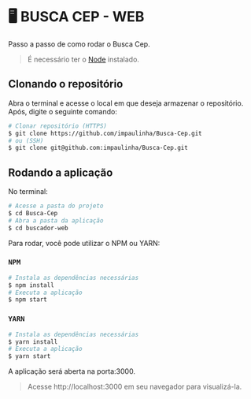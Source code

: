 # 🖥️ BUSCA CEP - WEB

Passo a passo de como rodar o Busca Cep. 

> É necessário ter o [Node](https://nodejs.org/en/) instalado.

## Clonando o repositório

Abra o terminal e acesse o local em que deseja armazenar o repositório. Após, digite o seguinte comando:

``` bash
# Clonar repositório (HTTPS)
$ git clone https://github.com/impaulinha/Busca-Cep.git
# ou (SSH)
$ git clone git@github.com:impaulinha/Busca-Cep.git
```

## Rodando a aplicação

No terminal:

``` bash
# Acesse a pasta do projeto 
$ cd Busca-Cep
# Abra a pasta da aplicação
$ cd buscador-web
```

Para rodar, você pode utilizar o NPM ou YARN:

### `NPM`

``` bash
# Instala as dependências necessárias
$ npm install
# Executa a aplicação
$ npm start
```

### `YARN`

``` bash
# Instala as dependências necessárias
$ yarn install
# Executa a aplicação
$ yarn start
```

A aplicação será aberta na porta:3000. 

> Acesse http://localhost:3000 em seu navegador para visualizá-la.
